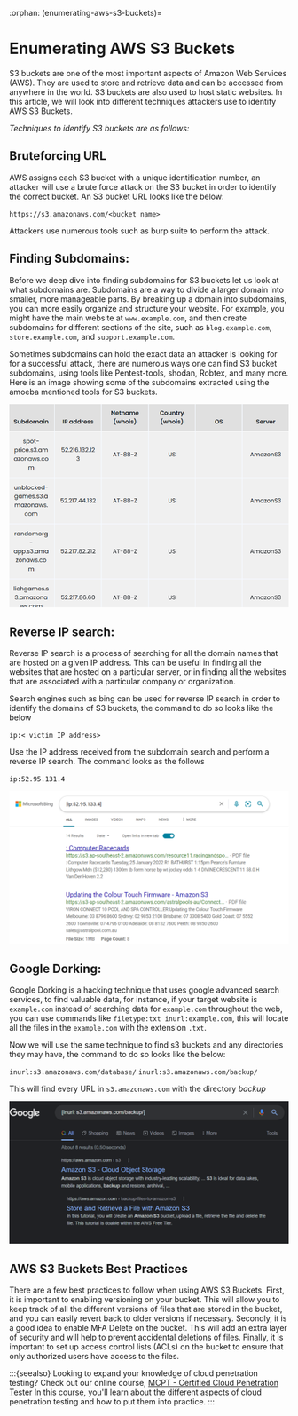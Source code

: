 :orphan:
(enumerating-aws-s3-buckets)=

# Enumerating AWS S3 Buckets

S3 buckets are one of the most important aspects of Amazon Web Services (AWS). They are used to store and retrieve data and can be accessed from anywhere in the world. S3 buckets are also used to host static websites. In this article, we will look into different techniques attackers use to identify AWS S3 Buckets.

_Techniques to identify S3 buckets are as follows:_

## Bruteforcing URL

AWS assigns each S3 bucket with a unique identification number, an attacker will use a brute force attack on the S3 bucket in order to identify the correct bucket. An S3 bucket URL looks like the below:

`https://s3.amazonaws.com/<bucket name>`

Attackers use numerous tools such as burp suite to perform the attack.

## Finding Subdomains:

Before we deep dive into finding subdomains for S3 buckets let us look at what subdomains are. Subdomains are a way to divide a larger domain into smaller, more manageable parts. By breaking up a domain into subdomains, you can more easily organize and structure your website. For example, you might have the main website at `www.example.com`, and then create subdomains for different sections of the site, such as `blog.example.com`, `store.example.com`, and `support.example.com`.

Sometimes subdomains can hold the exact data an attacker is looking for for a successful attack, there are numerous ways one can find S3 bucket subdomains, using tools like Pentest-tools, shodan, Robtex, and many more. Here is an image showing some of the subdomains extracted using the amoeba mentioned tools for S3 buckets.

![subdomain](images/subdomain.PNG)

## Reverse IP search:

Reverse IP search is a process of searching for all the domain names that are hosted on a given IP address. This can be useful in finding all the websites that are hosted on a particular server, or in finding all the websites that are associated with a particular company or organization.

Search engines such as bing can be used for reverse IP search in order to identify the domains of S3 buckets, the command to do so looks like the below

`ip:< victim IP address>`

Use the IP address received from the subdomain search and perform a reverse IP search. The command looks as the follows

`ip:52.95.131.4`

![bingsearch](images/bing-search.PNG)

## Google Dorking:

Google Dorking is a hacking technique that uses google advanced search services, to find valuable data, for instance, if your target website is `example.com` instead of searching data for `example.com` throughout the web, you can use commands like `filetype:txt inurl:example.com`, this will locate all the files in the `example.com` with the extension `.txt`.

Now we will use the same technique to find s3 buckets and any directories they may have, the command to do so looks like the below:

`inurl:s3.amazonaws.com/database/`
`inurl:s3.amazonaws.com/backup/`

This will find every URL in `s3.amazonaws.com` with the directory _backup_

![googledorking](images/google-dorking.PNG)

## AWS S3 Buckets Best Practices

There are a few best practices to follow when using AWS S3 Buckets. First, it is important to enabling versioning on your bucket. This will allow you to keep track of all the different versions of files that are stored in the bucket, and you can easily revert back to older versions if necessary. Secondly, it is a good idea to enable MFA Delete on the bucket. This will add an extra layer of security and will help to prevent accidental deletions of files. Finally, it is important to set up access control lists (ACLs) on the bucket to ensure that only authorized users have access to the files.

:::{seealso}
Looking to expand your knowledge of cloud penetration testing? Check out our online course, [MCPT - Certified Cloud Penetration Tester](https://www.mosse-institute.com/certifications/mcpt-cloud-penetration-tester.html) In this course, you'll learn about the different aspects of cloud penetration testing and how to put them into practice.
:::
